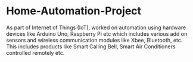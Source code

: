 # Home-Automation-Project
As part of Internet of Things (IoT), worked on automation using hardware devices like Arduino Uno, Raspberry Pi etc which includes various add on sensors and wireless communication modules like Xbee, Bluetooth, etc. This includes products like Smart Calling Bell, Smart Air Conditioners controlled remotely etc.
